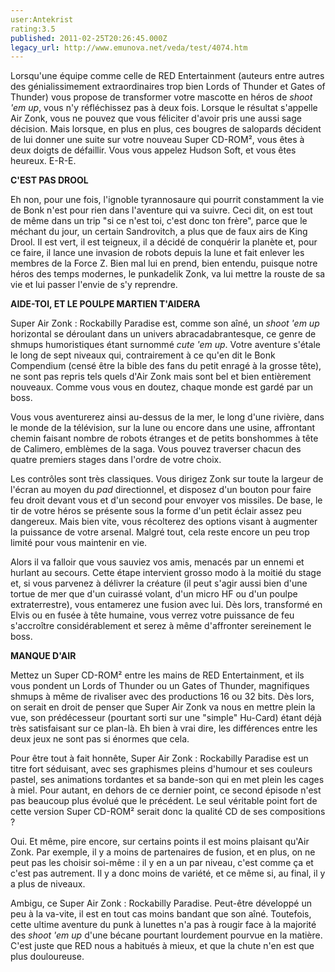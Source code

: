 ```yaml
---
user:Antekrist
rating:3.5
published: 2011-02-25T20:26:45.000Z
legacy_url: http://www.emunova.net/veda/test/4074.htm
---
```

Lorsqu'une équipe comme celle de RED Entertainment (auteurs entre autres des génialissimement extraordinaires trop bien Lords of Thunder et Gates of Thunder) vous propose de transformer votre mascotte en héros de _shoot 'em up_, vous n'y réfléchissez pas à deux fois. Lorsque le résultat s'appelle Air Zonk, vous ne pouvez que vous féliciter d'avoir pris une aussi sage décision. Mais lorsque, en plus en plus, ces bougres de salopards décident de lui donner une suite sur votre nouveau Super CD-ROM², vous êtes à deux doigts de défaillir. Vous vous appelez Hudson Soft, et vous êtes heureux. E-R-E.  

  

**C'EST PAS DROOL**  

Eh non, pour une fois, l'ignoble tyrannosaure qui pourrit constamment la vie de Bonk n'est pour rien dans l'aventure qui va suivre. Ceci dit, on est tout de même dans un trip "si ce n'est toi, c'est donc ton frère", parce que le méchant du jour, un certain Sandrovitch, a plus que de faux airs de King Drool. Il est vert, il est teigneux, il a décidé de conquérir la planète et, pour ce faire, il lance une invasion de robots depuis la lune et fait enlever les membres de la Force Z. Bien mal lui en prend, bien entendu, puisque notre héros des temps modernes, le punkadelik Zonk, va lui mettre la rouste de sa vie et lui passer l'envie de s'y reprendre.  

  

**AIDE-TOI, ET LE POULPE MARTIEN T'AIDERA**  

Super Air Zonk : Rockabilly Paradise est, comme son aîné, un _shoot 'em up_ horizontal se déroulant dans un univers abracadabrantesque, ce genre de shmups humoristiques étant surnommé _cute 'em up_. Votre aventure s'étale le long de sept niveaux qui, contrairement à ce qu'en dit le Bonk Compendium (censé être la bible des fans du petit enragé à la grosse tête), ne sont pas repris tels quels d'Air Zonk mais sont bel et bien entièrement nouveaux. Comme vous vous en doutez, chaque monde est gardé par un boss.  

Vous vous aventurerez ainsi au-dessus de la mer, le long d'une rivière, dans le monde de la télévision, sur la lune ou encore dans une usine, affrontant chemin faisant nombre de robots étranges et de petits bonshommes à tête de Calimero, emblèmes de la saga. Vous pouvez traverser chacun des quatre premiers stages dans l'ordre de votre choix.  

Les contrôles sont très classiques. Vous dirigez Zonk sur toute la largeur de l'écran au moyen du _pad_ directionnel, et disposez d'un bouton pour faire feu droit devant vous et d'un second pour envoyer vos missiles. De base, le tir de votre héros se présente sous la forme d'un petit éclair assez peu dangereux. Mais bien vite, vous récolterez des options visant à augmenter la puissance de votre arsenal. Malgré tout, cela reste encore un peu trop limité pour vous maintenir en vie.  

Alors il va falloir que vous sauviez vos amis, menacés par un ennemi et hurlant au secours. Cette étape intervient grosso modo à la moitié du stage et, si vous parvenez à délivrer la créature (il peut s'agir aussi bien d'une tortue de mer que d'un cuirassé volant, d'un micro HF ou d'un poulpe extraterrestre), vous entamerez une fusion avec lui. Dès lors, transformé en Elvis ou en fusée à tête humaine, vous verrez votre puissance de feu s'accroître considérablement et serez à même d'affronter sereinement le boss.  

  

**MANQUE D'AIR**  

Mettez un Super CD-ROM² entre les mains de RED Entertainment, et ils vous pondent un Lords of Thunder ou un Gates of Thunder, magnifiques shmups à même de rivaliser avec des productions 16 ou 32 bits. Dès lors, on serait en droit de penser que Super Air Zonk va nous en mettre plein la vue, son prédécesseur (pourtant sorti sur une "simple" Hu-Card) étant déjà très satisfaisant sur ce plan-là. Eh bien à vrai dire, les différences entre les deux jeux ne sont pas si énormes que cela.  

Pour être tout à fait honnête, Super Air Zonk : Rockabilly Paradise est un titre fort séduisant, avec ses graphismes pleins d'humour et ses couleurs pastel, ses animations tordantes et sa bande-son qui en met plein les cages à miel. Pour autant, en dehors de ce dernier point, ce second épisode n'est pas beaucoup plus évolué que le précédent. Le seul véritable point fort de cette version Super CD-ROM² serait donc la qualité CD de ses compositions ?  

Oui. Et même, pire encore, sur certains points il est moins plaisant qu'Air Zonk. Par exemple, il y a moins de partenaires de fusion, et en plus, on ne peut pas les choisir soi-même : il y en a un par niveau, c'est comme ça et c'est pas autrement. Il y a donc moins de variété, et ce même si, au final, il y a plus de niveaux.  

Ambigu, ce Super Air Zonk : Rockabilly Paradise. Peut-être développé un peu à la va-vite, il est en tout cas moins bandant que son aîné. Toutefois, cette ultime aventure du punk à lunettes n'a pas à rougir face à la majorité des _shoot 'em up_ d'une bécane pourtant lourdement pourvue en la matière. C'est juste que RED nous a habitués à mieux, et que la chute n'en est que plus douloureuse.